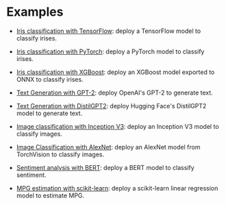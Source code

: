 # Examples


- [Iris classification with TensorFlow](tensorflow/iris-classifier): deploy a TensorFlow model to classify irises.

- [Iris classification with PyTorch](pytorch/iris-classifier): deploy a PyTorch model to classify irises.

- [Iris classification with XGBoost](xgboost/iris-classifier-onnx): deploy an XGBoost model exported to ONNX to classify irises.

- [Text Generation with GPT-2](tensorflow/text-generator): deploy OpenAI's GPT-2 to generate text.

- [Text Generation with DistilGPT2](pytorch/text-generator): deploy Hugging Face's DistilGPT2 model to generate text.

- [Image classification with Inception V3](tensorflow/image-classifier): deploy an Inception V3 model to classify images.

- [Image Classification with AlexNet](pytorch/image-classifier): deploy an AlexNet model from TorchVision to classify images.

- [Sentiment analysis with BERT](tensorflow/sentiment-analysis): deploy a BERT model to classify sentiment.

- [MPG estimation with scikit-learn](sklearn/mpg-estimation): deploy a scikit-learn linear regression model to estimate MPG.
